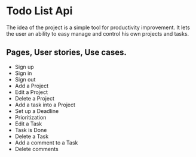 # Todo List Api
<p>The idea of the project is a simple tool for productivity improvement. It lets the user an ability to easy manage and control his own projects and tasks.</p>

<h2> Pages, User stories, Use cases.</h2>
  <ul>
    <li>Sign up</li>
    <li>Sign in</li>
    <li>Sign out</li>
    <li>Add a Project</li>
    <li>Edit a Project</li>
    <li>Delete a Project</li>
    <li>Add a task into a Project</li>
    <li>Set up a Deadline</li>
    <li>Prioritization</li>
    <li>Edit a Task</li>
    <li>Task is Done</li>
    <li>Delete a Task</li>
    <li>Add a comment to a Task</li>
    <li>Delete comments</li>
  </ul>
